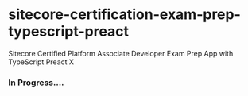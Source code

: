 # sitecore-certification-exam-prep-typescript-preact
Sitecore Certified Platform Associate Developer Exam Prep App with TypeScript Preact X

### In Progress....

